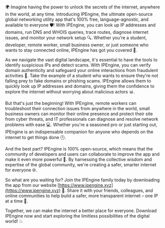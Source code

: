 🌍 Imagine having the power to unlock the secrets of the internet, anywhere in the world, at any time. Introducing IPEngine, the ultimate open-source global networking utility app that's 100% free, language-agnostic, and available to everyone 🛡️! With IPEngine, you can look up IP addresses and domains, run DNS and WHOIS queries, trace routes, diagnose internet issues, and monitor your network setup 🔍. Whether you're a student, developer, remote worker, small business owner, or just someone who wants to stay connected online, IPEngine has got you covered 📡.

As we navigate the vast digital landscape, it's essential to have the tools to identify suspicious IPs and detect scams. With IPEngine, you can verify domain authenticity and safeguard your online interactions from fraudulent activities 🚀. Take the example of a student who wants to ensure they're not falling prey to fake domains or phishing scams. IPEngine allows them to quickly look up IP addresses and domains, giving them the confidence to explore the internet without worrying about malicious actors 📊.

But that's just the beginning! With IPEngine, remote workers can troubleshoot their connection issues from anywhere in the world, small business owners can monitor their online presence and protect their site from cyber threats, and IT professionals can diagnose and resolve network problems with ease 💻. Whether you're a seasoned pro or just starting out, IPEngine is an indispensable companion for anyone who depends on the internet to get things done 🕒.

And the best part? IPEngine is 100% open-source, which means that the community of developers and users can collaborate to improve the app and make it even more powerful 🔧. By harnessing the collective wisdom and expertise of the global community, we're creating a safer, smarter internet for everyone 🌐.

So what are you waiting for? Join the IPEngine family today by downloading the app from our website [https://www.ipengine.xyz](https://www.ipengine.xyz) 🔁. Share it with your friends, colleagues, and online communities to help build a safer, more transparent internet – one IP at a time 🌈.

Together, we can make the internet a better place for everyone. Download IPEngine now and start exploring the limitless possibilities of the digital world! 💥